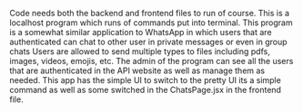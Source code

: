 Code needs both the backend and frontend files to run of course.
This is a localhost program which runs of commands put into terminal.
This program is a somewhat similar application to WhatsApp in which users that are authenticated can chat to other user in private messages or even in group chats
Users are allowed to send multiple types to files including pdfs, images, videos, emojis, etc.
The admin of the program can see all the users that are authenticated in the API website as well as manage them as needed.
This app has the simple UI to switch to the pretty UI its a simple command as well as some switched in the ChatsPage.jsx in the frontend file.
